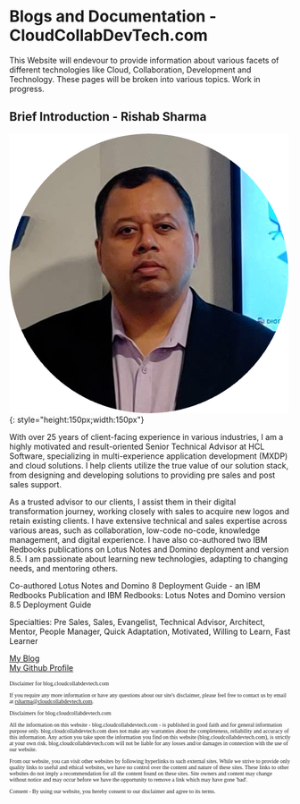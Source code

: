 # **Blogs and Documentation - CloudCollabDevTech.com**

This Website will endevour to provide information about various facets of different technologies like Cloud, Collaboration, Development and Technology. These pages will be broken into various topics. Work in progress.

## **Brief Introduction - Rishab Sharma**

![My Photo](assets/images/rishabsharmanew-circle.png "My Photo"){: style="height:150px;width:150px"}

<p>
  With over 25 years of client-facing experience in various industries, I am a highly motivated and result-oriented Senior Technical Advisor at HCL Software, specializing in multi-experience application development (MXDP) and cloud solutions. I help clients utilize the true value of our solution stack, from designing and developing solutions to providing pre sales and post sales support.
</p>

<p>
  As a trusted advisor to our clients, I assist them in their digital transformation journey, working closely with sales to acquire new logos and retain existing clients. I have extensive technical and sales expertise across various areas, such as collaboration, low-code no-code, knowledge management, and digital experience. I have also co-authored two IBM Redbooks publications on Lotus Notes and Domino deployment and version 8.5. I am passionate about learning new technologies, adapting to changing needs, and mentoring others.
</p>

<p>
  Co-authored Lotus Notes and Domino 8 Deployment Guide - an IBM Redbooks Publication and IBM Redbooks: Lotus Notes and Domino version 8.5 Deployment Guide
</p>

<p>
Specialties: Pre Sales, Sales, Evangelist, Technical Advisor, Architect, Mentor, People Manager, Quick Adaptation, Motivated, Willing to Learn, Fast Learner</p>

<p>
<a href="/blog/index.html">My Blog</a>
<br>
<a href="https://github.com/CloudCollabDevTech">My Github Profile</a>
</p>

<footer style="font-family:Trebuchet MS; font-size: 10px">

<p>Disclaimer for blog.cloudcollabdevtech.com</p>

<p>If you require any more information or have any questions about our site's disclaimer, please feel free to contact us by email at <a href="mailto:rsharma@cloudcollabdevtech.com">rsharma@cloudcollabdevtech.com</a>.</p>

<p>Disclaimers for blog.cloudcollabdevtech.com</p>

<p>All the information on this website - blog.cloudcollabdevtech.com - is published in good faith and for general information purpose only. blog.cloudcollabdevtech.com does not make any warranties about the completeness, reliability and accuracy of this information. Any action you take upon the information you find on this website (blog.cloudcollabdevtech.com), is strictly at your own risk. blog.cloudcollabdevtech.com will not be liable for any losses and/or damages in connection with the use of our website.</p>

<p>From our website, you can visit other websites by following hyperlinks to such external sites. While we strive to provide only quality links to useful and ethical websites, we have no control over the content and nature of these sites. These links to other websites do not imply a recommendation for all the content found on these sites. Site owners and content may change without notice and may occur before we have the opportunity to remove a link which may have gone 'bad'.</p>

<p>Consent - By using our website, you hereby consent to our disclaimer and agree to its terms.</p>

</footer>
